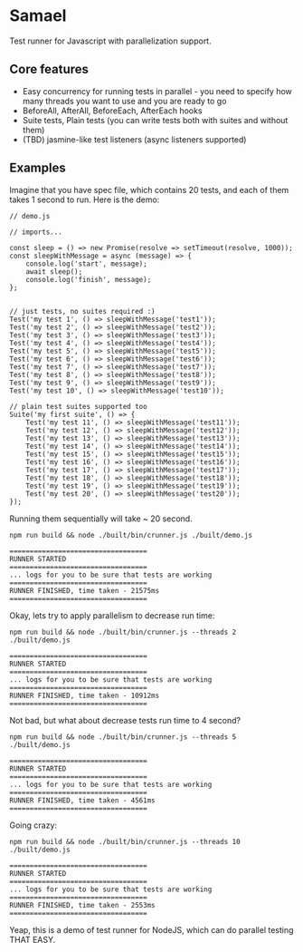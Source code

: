 # Samael

Test runner for Javascript with parallelization support.

## Core features
* Easy concurrency for running tests in parallel - you need to specify how many threads you want to use and you are
ready to go
* BeforeAll, AfterAll, BeforeEach, AfterEach hooks
* Suite tests, Plain tests (you can write tests both with suites and without them)
* (TBD) jasmine-like test listeners (async listeners supported)

## Examples

Imagine that you have spec file, which contains 20 tests, and each of them takes 1 second to run. Here is the demo:
```
// demo.js

// imports...

const sleep = () => new Promise(resolve => setTimeout(resolve, 1000));
const sleepWithMessage = async (message) => {
    console.log('start', message);
    await sleep();
    console.log('finish', message);
};


// just tests, no suites required :)
Test('my test 1', () => sleepWithMessage('test1'));
Test('my test 2', () => sleepWithMessage('test2'));
Test('my test 3', () => sleepWithMessage('test3'));
Test('my test 4', () => sleepWithMessage('test4'));
Test('my test 5', () => sleepWithMessage('test5'));
Test('my test 6', () => sleepWithMessage('test6'));
Test('my test 7', () => sleepWithMessage('test7'));
Test('my test 8', () => sleepWithMessage('test8'));
Test('my test 9', () => sleepWithMessage('test9'));
Test('my test 10', () => sleepWithMessage('test10'));

// plain test suites supported too
Suite('my first suite', () => {
    Test('my test 11', () => sleepWithMessage('test11'));
    Test('my test 12', () => sleepWithMessage('test12'));
    Test('my test 13', () => sleepWithMessage('test13'));
    Test('my test 14', () => sleepWithMessage('test14'));
    Test('my test 15', () => sleepWithMessage('test15'));
    Test('my test 16', () => sleepWithMessage('test16'));
    Test('my test 17', () => sleepWithMessage('test17'));
    Test('my test 18', () => sleepWithMessage('test18'));
    Test('my test 19', () => sleepWithMessage('test19'));
    Test('my test 20', () => sleepWithMessage('test20'));
});
```

Running them sequentially will take ~ 20 second.
```
npm run build && node ./built/bin/crunner.js ./built/demo.js

==================================
RUNNER STARTED
==================================
... logs for you to be sure that tests are working
==================================
RUNNER FINISHED, time taken - 21575ms
==================================
```

Okay, lets try to apply parallelism to decrease run time:
```
npm run build && node ./built/bin/crunner.js --threads 2 ./built/demo.js

==================================
RUNNER STARTED
==================================
... logs for you to be sure that tests are working
==================================
RUNNER FINISHED, time taken - 10912ms
==================================
```

Not bad, but what about decrease tests run time to 4 second?
```
npm run build && node ./built/bin/crunner.js --threads 5 ./built/demo.js

==================================
RUNNER STARTED
==================================
... logs for you to be sure that tests are working
==================================
RUNNER FINISHED, time taken - 4561ms
==================================
```

Going crazy:
```
npm run build && node ./built/bin/crunner.js --threads 10 ./built/demo.js

==================================
RUNNER STARTED
==================================
... logs for you to be sure that tests are working
==================================
RUNNER FINISHED, time taken - 2553ms
==================================
```

Yeap, this is a demo of test runner for NodeJS, which can do parallel testing THAT EASY.
